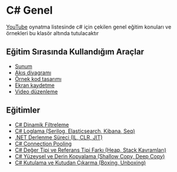 # C# Genel
[YouTube](https://www.youtube.com/playlist?list=PLBEMB-Eql15t2u11zT4TzNPmTC04SIWue) oynatma listesinde c# için çekilen genel eğitim konuları ve örnekleri bu klasör altında tutulacaktır

## Eğitim Sırasında Kullandığım Araçlar
- [Sunum](https://www.canva.com) 
- [Akış diyagramı](https://app.diagrams.net)
- [Örnek kod tasarımı](https://carbon.now.sh/)
- [Ekran kaydetme](https://www.easeus.com/screen-recorder)
- [Video düzenleme](https://multimedia.easeus.com/video-editor)

## Eğitimler

- [C# Dinamik Filtreleme](https://www.youtube.com/watch?v=iz7pJXDe3VI&list=PLBEMB-Eql15t2u11zT4TzNPmTC04SIWue&index=1)
- [C# Loglama (Serilog, Elasticsearch, Kibana, Seq)](https://www.youtube.com/watch?v=KPNNDco4KPQ&list=PLBEMB-Eql15t2u11zT4TzNPmTC04SIWue&index=2)
- [.NET Derlenme Süreci (IL, CLR, JIT)](https://www.youtube.com/watch?v=Q4S_MVyugWM&list=PLBEMB-Eql15t2u11zT4TzNPmTC04SIWue&index=3)
- [C# Connection Pooling](https://www.youtube.com/watch?v=CGef3MTWW_A&list=PLBEMB-Eql15t2u11zT4TzNPmTC04SIWue&index=4)
- [C# Değer Tipi ve Referans Tipi Farkı (Heap, Stack Kavramları)](https://www.youtube.com/watch?v=kSA9XEk2ug0&list=PLBEMB-Eql15t2u11zT4TzNPmTC04SIWue&index=5)
- [C# Yüzeysel ve Derin Kopyalama (Shallow Copy, Deep Copy)](https://www.youtube.com/watch?v=MFZSSgGKAok&list=PLBEMB-Eql15t2u11zT4TzNPmTC04SIWue&index=6)
- [C# Kutulama ve Kutudan Çıkarma (Boxing, Unboxing)]()
